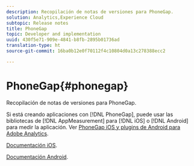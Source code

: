 ```yaml
---
description: Recopilación de notas de versiones para PhoneGap.
solution: Analytics,Experience Cloud
subtopic: Release notes
title: PhoneGap
topic: Developer and implementation
uuid: 430f5e71-909e-4841-b8fb-2895b01736ad
translation-type: ht
source-git-commit: 16ba0b12e0f70112f4c10804d0a13c278388ecc2

---
```



# PhoneGap{#phonegap}

Recopilación de notas de versiones para PhoneGap.

Si está creando aplicaciones con [!DNL PhoneGap], puede usar las bibliotecas de [!DNL AppMeasurement] para [!DNL iOS] o [!DNL Android] para medir la aplicación. Ver [PhoneGap iOS y plugins de Android para Adobe Analytics](https://marketing.adobe.com/developer/gallery/beta-phonegap-ios-and-android-plug-ins-for-sitecatalyst).

[Documentación iOS](https://marketing.adobe.com/resources/help/es_ES/sc/appmeasurement/ios/phonegap.html).

[Documentación Android](https://marketing.adobe.com/resources/help/es_ES/sc/appmeasurement/android/phonegap.html).
